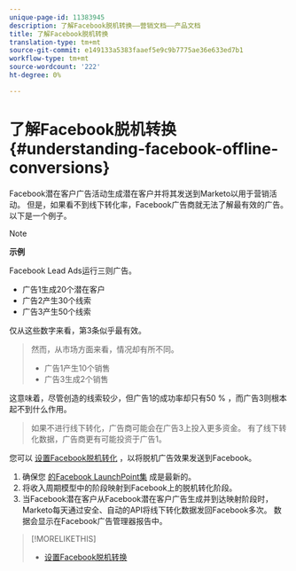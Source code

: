 ```yaml
---
unique-page-id: 11383945
description: 了解Facebook脱机转换——营销文档——产品文档
title: 了解Facebook脱机转换
translation-type: tm+mt
source-git-commit: e149133a5383faaef5e9c9b7775ae36e633ed7b1
workflow-type: tm+mt
source-wordcount: '222'
ht-degree: 0%

---
```



# 了解Facebook脱机转换 {#understanding-facebook-offline-conversions}

Facebook潜在客户广告活动生成潜在客户并将其发送到Marketo以用于营销活动。 但是，如果看不到线下转化率，Facebook广告商就无法了解最有效的广告。 以下是一个例子。

>[!NOTE]
>
>**示例**
>
>Facebook Lead Ads运行三则广告。
>
>* 广告1生成20个潜在客户
>* 广告2产生30个线索
>* 广告3产生50个线索

>
>
仅从这些数字来看，第3条似乎最有效。
>
>然而，从市场方面来看，情况却有所不同。
>
>* 广告1产生10个销售
>* 广告3生成2个销售

>
>
这意味着，尽管创造的线索较少，但广告1的成功率却只有50 % ，而广告3则根本起不到什么作用。
>
>如果不进行线下转化，广告商可能会在广告3上投入更多资金。 有了线下转化数据，广告商更有可能投资于广告1。

您可以 [设置Facebook脱机转化](set-up-facebook-offline-conversions.md) ，以将脱机广告效果发送到Facebook。

1. 确保您 [的Facebook LaunchPoint集](../../../product-docs/demand-generation/ad-network-integrations/add-facebook-custom-audiences-as-a-launchpoint-service.md) 成是最新的。
1. 将收入周期模型中的阶段映射到Facebook上的脱机转化阶段。
1. 当Facebook潜在客户从Facebook潜在客户广告生成并到达映射阶段时，Marketo每天通过安全、自动的API将线下转化数据发回Facebook多次。 数据会显示在Facebook广告管理器报告中。

>[!MORELIKETHIS]
>
>* [设置Facebook脱机转换](set-up-facebook-offline-conversions.md)

>



